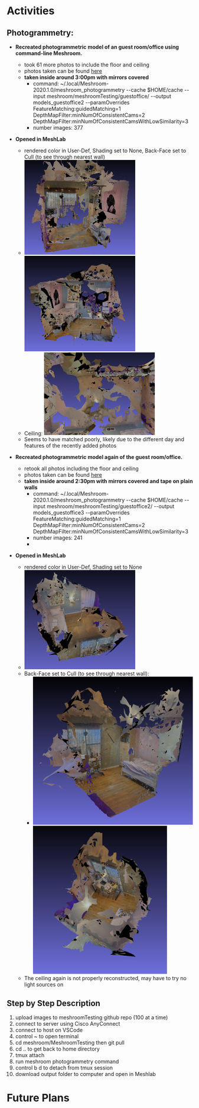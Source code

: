 # Activities

## Photogrammetry:

- **Recreated photogrammetric model of an guest room/office using command-line Meshroom.**
  - took 61 more photos to include the floor and ceiling
  - photos taken can be found [here](https://github.com/evelynhasama/meshroomTesting)
  - **taken inside around 3:00pm with mirrors covered**
    -  command: ~/.local/Meshroom-2020.1.0/meshroom_photogrammetry --cache $HOME/cache --input meshroom/meshroomTesting/guestoffice/ --output models_guestoffice2 --paramOverrides FeatureMatching:guidedMatching=1 DepthMapFilter:minNumOfConsistentCams=2 DepthMapFilter:minNumOfConsistentCamsWithLowSimilarity=3
    -  number images: 377
  
- **Opened in MeshLab** 
    - rendered color in User-Def, Shading set to None, Back-Face set to Cull (to see through nearest wall) 
    - <img src="https://github.com/evelynhasama/CSResearch/blob/master/Spring2021-Reports/2021-05-04/guestoffice1.png" width=300> <img src="https://github.com/evelynhasama/CSResearch/blob/master/Spring2021-Reports/2021-05-04/guestoffice2.png" width=300>
    - Ceiling: <img src="https://github.com/evelynhasama/CSResearch/blob/master/Spring2021-Reports/2021-05-04/guestoffice3.png" width=300>
    - Seems to have matched poorly, likely due to the different day and features of the recently added photos
    
- **Recreated photogrammetric model again of the guest room/office.**
  - retook all photos including the floor and ceiling
  - photos taken can be found [here](https://github.com/evelynhasama/meshroomTesting/guestoffice2)
  - **taken inside around 2:30pm with mirrors covered and tape on plain walls**
    -  command: ~/.local/Meshroom-2020.1.0/meshroom_photogrammetry --cache $HOME/cache --input meshroom/meshroomTesting/guestoffice2/ --output models_guestoffice3 --paramOverrides FeatureMatching:guidedMatching=1 DepthMapFilter:minNumOfConsistentCams=2 DepthMapFilter:minNumOfConsistentCamsWithLowSimilarity=3
    -  number images: 241
    -  
- **Opened in MeshLab** 
    - rendered color in User-Def, Shading set to None 
    - <img src="https://github.com/evelynhasama/CSResearch/blob/master/Spring2021-Reports/2021-05-04/guestoffice2.1.png" width=300> 
    - Back-Face set to Cull (to see through nearest wall):
      - <img src="https://github.com/evelynhasama/CSResearch/blob/master/Spring2021-Reports/2021-05-04/guestoffice2.2.png" height=400> <img src="https://github.com/evelynhasama/CSResearch/blob/master/Spring2021-Reports/2021-05-04/guestoffice2.3.png" height=400>
    - The ceiling again is not properly reconstructed, may have to try no light sources on
    
## Step by Step Description
  1. upload images to meshroomTesting github repo (100 at a time)
  2. connect to server using Cisco AnyConnect
  3. connect to host on VSCode
  4. control ~ to open terminal
  5. cd meshroom/MeshroomTesting then git pull
  6. cd .. to get back to home directory
  7. tmux attach
  8. run meshroom photogrammetry command
  9. control b d to detach from tmux session
  10. download output folder to computer and open in Meshlab

# Future Plans
